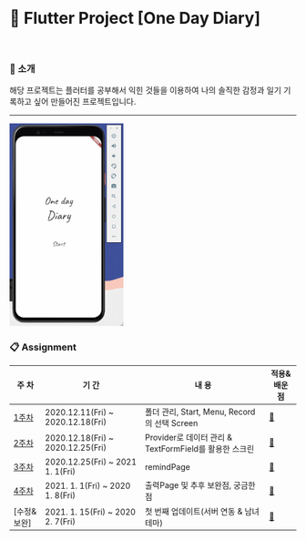 
<br>

# :blue_book: Flutter Project [One Day Diary] 
<br>

### :house_with_garden: 소개 

해당 프로젝트는 플러터를 공부해서 익힌 것들을 이용하여 나의 솔직한 감정과 일기 기록하고 싶어 만들어진 프로젝트입니다.

 
<hr>
<img width = "200" src ="https://github.com/toast-ceo/flutter_emotion_diary/blob/progress/4.%20forthweek/GIF.gif?raw=true" >

### :clipboard: Assignment 
|주 차|기 간|내 용|적용&배운 점|
|---|---|---|---| 
|[1주차](https://raw.githubusercontent.com/toast-ceo/flutter_emotion_diary/progress/1.%20firstweek/first%20week%202.gif)|2020.12.11(Fri) ~ 2020.12.18(Fri)|폴더 관리, Start, Menu, Record의 선택 Screen|[:pushpin:](https://github.com/toast-ceo/flutter_emotion_diary/blob/progress/1.%20firstweek/Diary%20project%201%20.md)|
|[2주차](https://github.com/toast-ceo/flutter_emotion_diary/blob/progress/2.%20secondweek/GIF.gif?raw=true)|2020.12.18(Fri) ~ 2020.12.25(Fri)|Provider로 데이터 관리 & TextFormField를 활용한 스크린|[:pushpin:](https://github.com/toast-ceo/flutter_emotion_diary/blob/progress/2.%20secondweek/Diary%20project%202.md)|
|[3주차](https://github.com/toast-ceo/flutter_emotion_diary/blob/progress/3.%20thirdweek/GIF.gif?raw=true)|2020.12.25(Fri) ~ 2021 1. 1(Fri)|remindPage|[:pushpin:](https://github.com/toast-ceo/flutter_emotion_diary/blob/progress/3.%20thirdweek/thirdweek.md)|
|[4주차](https://github.com/toast-ceo/flutter_emotion_diary/raw/progress/4.%20forthweek/SmartSelectImage_2021-01-10-15-56-42.png?raw=true)|2021. 1. 1(Fri) ~ 2020 1. 8(Fri)|출력Page 및 추후 보완점, 궁금한 점|[:pushpin:](https://github.com/toast-ceo/flutter_emotion_diary/blob/progress/4.%20forthweek/forthweek.md)|
|[수정&보완]|2021. 1. 15(Fri) ~ 2020 2. 7(Fri)|첫 번째 업데이트(서버 연동 & 남녀 테마)|[:pushpin:]()|
